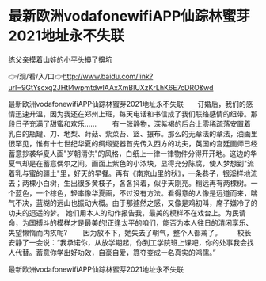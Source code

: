 # 最新欧洲vodafonewifiAPP仙踪林蜜芽2021地址永不失联
练父亲摸着山娃的小平头擤了擤坑

👉/观/看/入/口👉http://www.baidu.com/link?url=9GtYscxq2JHtl4wpmtdwIAAxXmBlUXzKrLhK6E7cDRO&wd

最新欧洲vodafonewifiAPP仙踪林蜜芽2021地址永不失联　　订婚后，我们的感情迅速升温，因为我还在郑州上班，每天电话和书信成了我们联络感情的纽带。那段日子充满了甜蜜和欢乐......
　　有一张静物，深紫褐的后台上零稀疏落安置着乳白的瓶罐、刀、地梨、莳菇、紫菜苔、篮、搌布。那么的无章法的章法，油画里很罕见，惟有十七世纪华夏的绸缎瓷器首先传入西方的功夫，英国的宫廷画师已经蓄意抄袭华夏人画"岁朝清供"的风格，白纸上一律一律物件分得开开地。这边的华夏气却是在蓄意偶尔之间。画面上紫色的小浓块，显得充分陈腐，使人梦想到"流着乳与蜜的疆土"里，好天的早餐。再有《南京山里的秋》，一条巷子，银溪样地流去；两棵小白树，生出很多黄枝子，各各抖着，似乎天刚亮。稍远再有两棵树。一个蓝色，一个棕色，轻率像华夏画，不过没有方法。看得意的人像是远道而来，喘气不决，蓝糊的远山也振动大概。由于那遽然之感，又像是鸡初叫，席子嫌冷了的功夫的迢遥的梦。
她们用本人的动作报告我，最美的模样不在戏台上。为民请命，为国搏斗的模样才是最美的!正逢太平的咱们，能否为本人往日的清闲享乐、失望懒惰而内疚呢?
　　因为放不下，她失去了朝气，整个人都蔫了。
　　校长安静了一会说：“我承诺你，从放学期起，你到工学院班上课吧，你的处事我会找人代替。蓄意你学出好功效，自豪自爱，篡夺变成一名真实的鸿儒。”

最新欧洲vodafonewifiAPP仙踪林蜜芽2021地址永不失联
